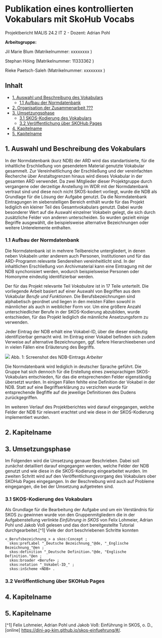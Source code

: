 # Publikation eines kontrollierten Vokabulars mit SkoHub Vocabs

Projektbericht MALIS 24.2 IT 2 - Dozent: Adrian Pohl

**Arbeitsgruppe:**

Jil Marie Blum (Matrikelnummer: xxxxxxxx )

Stephan Höing (Matrikelnummer: 11333362 )

Rieke Paetsch-Saleh (Matrikelnummer: xxxxxxxx )

## Inhalt
- [1. Auswahl und Beschreibung des Vokabulars](#1)
    - [1.1 Aufbau der Normdatenbank](#1.1)
- [2. Organisation der Zusammenarbeit ???](#2)
- [3. Umsetzungsphase](#3)
    - [3.1 SKOS-Kodierung des Vokabulars](#3.1)
    - [3.2 Veröffentlichung über SKOHub Pages](#3.2)
- [4. Kapitelname](#4)
- [5. Kapitelname](#5)
  
<a name="1"></a>
## **1. Auswahl und Beschreibung des Vokabulars**
In der Normdatenbank (kurz NDB) der ARD wird das standartisierte, für die inhaltliche Erschließung von gesendetem Material genutzte Vokabular gesammelt. Zur Vereinheitlichung der Erschließung und der vereinfachten Recherche über Anstaltsgrenzen hinaus wird dieses Vokabular in der gesamten ARD verwendet. Da zwei Mitglieder dieser Projektgruppe durch vergangene oder derzeitige Anstellung im WDR mit der Normdatenbank vertraut sind und diese noch nicht SKOS-kodiert vorliegt, wurde die NDB als Grundlage für die Lösung der Aufgabe genutzt. Da die Normdatenbank Eintragungen im siebenstelligen Bereich enthält wurde für das Projekt lediglich ein kleiner Teil des Gesamtvokabulars genutzt. Dabei wurde besonderer Wert auf die Auswahl einzelner Vokabeln gelegt, die sich durch zusätzliche Felder von anderen unterscheiden. So wurden gezielt einige Begriffe ausgewählt, die beispielsweise alternative Bezeichnungen oder weitere Unterelemente enthalten.
 
<a name="1.1"></a>
### 1.1 Aufbau der Normdatenbank
Die Normdatenbank ist in mehrere Teilbereiche untergliedert, in denen neben Vokabeln unter anderem auch Personen, Institutionen und für das ARD-Programm relevante Sendereihen vereinheitlicht sind. In der inhaltlichen Erschließung von Archivmaterial kann eine Eintragung mit der NDB synchonisiert werden, wodurch beispielsweise Personen oder Homonyme eindeutig identifizierbar werden.

Der für das Projekt relevante Teil _Vokabulare_ ist in 17 Teile unterteilt. Die vorliegende Arbeit basiert auf einer Auswahl von Begriffen aus dem Vokabular _Berufe und Funktionen_. Die Berufsbezeichnungen sind alphabetisch geordnet und liegen in den meisten Fällen sowohl in männlicher als auch in weiblicher Form vor. Um eine größere Anzahl unterschiedlicher Berufe in der SKOS-Kodierung abzubilden, wurde entschieden, für das Projekt lediglich die männliche Ansetzungsform zu verwenden.

Jeder Eintrag der NDB erhält eine Vokabel-ID, über die dieser eindeutig identifizierbar gemacht wird. Im Eintrag einer Vokabel befinden sich zudem Verweise auf alternative Bezeichnungen, ggf. tiefere Hierarchieebenen und in vielen Fällen eine Erläuterung des Begriffs.

![](https://github.com/shoeing1/MALIS24_NDB/blob/main/NDB%20Screenshot.png)
Abb. 1: Screenshot des NDB-Eintrags _Arbeiter_

Die Normdatenbank wird lediglich in deutscher Sprache geführt. Die Gruppe hat sich dennoch für die Erstellung eines zweisprachigen SKOS-Vokabulars entschieden, für das die entsprechenden Felder eigenständig übersetzt wurden. In einigen Fällen fehlte eine Definition der Vokabel in der NDB. Statt auf eine Begriffserklärung zu verzichten wurde für entsprechende Begfiffe auf die jeweilige Definitionen des Dudens zurückgegriffen.

Im weiteren Verlauf des Projektberichtes wird darauf eingegangen, welche Felder der NDB für relevant erachtet und wie diese in der SKOS-Kodierung implementiert wurden.

<a name="2"></a>
## **2. Kapitelname**


<a name="3"></a>
## **3. Umsetzungsphase**
Im Folgenden wird die Umsetzung genauer Beschrieben. Dabei soll zunächst detailliert darauf eingegangen werden, welche Felder der NDB genutzt und wie diese in die SKOS-Kodierung eingearbeitet wurden. Im zweiten Schritt wird auf den Veröffentlichungsvorgang des Vokabulars ober SKOHub Pages eingegangen. In der Beschreibung wird auch auf Probleme eingegangen, die bei der Umsetzung aufgetreten sind.


<a name="3.1"></a>
### 3.1 SKOS-Kodierung des Vokabulars
Als Grundlage für die Bearbeitung der Aufgabe und um ein Verständnis für SKOS zu gewinnen wurde von den Gruppenmitgliedern die in der Aufgabenstellung verlinkte _Einführung in SKOS_ von Felix Lohmeier, Adrian Pohl und Jakob Voß gelesen und das dort bereitgestellte Tutorial durchgearbeitet.[^1] Viele der dort beschriebenen Schritte konnten 




```
<_Berufsbezeichnung_> a skos:Concept ;
  skos:prefLabel "_Deutsche Bezeichnung_"@de, "_Englische Bezeichnung_"@en ;
  skos:definition "_Deutsche Definition."@de, "Englische Definition."@en ;
  skos:broader <Berufe> ;
  skos:notation "_Vokabel-ID_" ;
  skos:inScheme <NDB> .
```

<a name="3.2"></a>
### 3.2 Veröffentlichung über SKOHub Pages


<a name="4"></a>
## **4. Kapitelname**


<a name="5"></a>
## **5. Kapitelname**





[^1] Felix Lohmeier, Adrian Pohl und Jakob Voß: Einführung in SKOS, o. D., [online] https://dini-ag-kim.github.io/skos-einfuehrung/#/.
